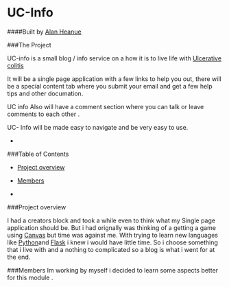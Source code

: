 UC-Info
=============
####Built by [Alan Heanue](https://github.com/heanuea)

###The Project

UC-info is a small blog / info service on a how it is to live life with [Ulcerative colitis](https://en.wikipedia.org/wiki/Ulcerative_colitis) 

It will be a single page application with a few links to help you out, there will be a special content 
tab where you submit your email and get a few help tips and other documation. 

UC info Also will have a comment section where you can talk or leave comments to each other .

UC- Info will be made easy to navigate and be very easy to use.


-
###Table of Contents
- [Project overview](#Project-overview)
- [Members](#Members)

















-

###Project overview 

I had a creators block and took a while even to think what my Single page application should be.
But i had orignally was thinking of a getting a game using [Canvas](www.w3schools.com/html/html5_canvas.asp) but time was against me.
With trying to learn new languages like [Python](https://www.python.org)and [Flask](flask.pocoo.org/) i knew i would have little time.
So i choose something that i live with and a nothing to complicated so a blog is what i went for at the end. 

###Members 
Im working by myself i decided to learn some aspects better for this module .







